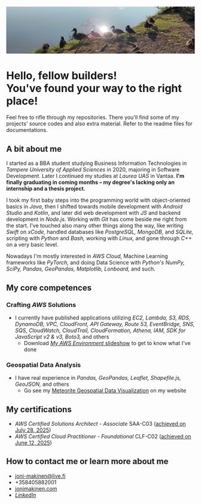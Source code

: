 ![](/imgs/common-ducks.jpeg?raw=true)

# Hello, fellow builders!<br />You've found your way to the right place!

Feel free to rifle through my repositories. There you'll find some of my projects' source codes and also extra material. Refer to the readme files for documentations.

## A bit about me

I started as a BBA student studying Business Information Technologies in *Tampere University of Applied Sciences* in 2020, majoring in Software Development. Later I continued my studies at *Laurea UAS* in Vantaa. **I'm finally graduating in coming months – my degree's lacking only an internship and a thesis project.**

I took my first baby steps into the programming world with object-oriented basics in *Java*, then I shifted towards mobile development with *Android Studio* and *Kotlin*, and later did web development with *JS* and backend development in *Node.js.* Working with *Git* has come beside me right from the start. I've touched also many other things along the way, like writing *Swift* on *xCode,* handled databases like *PostgreSQL, MongoDB,* and *SQLite,* scripting with *Python* and *Bash,* working with *Linux,* and gone through *C++* on a very basic level.

Nowadays I'm mostly interested in *AWS Cloud,* Machine Learning frameworks like *PyTorch,* and doing Data Science with *Python's NumPy, SciPy, Pandas, GeoPandas, Matplotlib, Lonboard,* and such.

## My core competences

### Crafting *AWS* Solutions

- I currently have published applications utilizing *EC2, Lambda, S3, RDS, DynamoDB, VPC, CloudFront, API Gateway, Route 53, EventBridge, SNS, SQS, CloudWatch, CloudTrail, CloudFormation, Athena, IAM, SDK for JavaScript v2 & v3, Boto3,* and others
  - Download [*My AWS Environment* slideshow](https://my-aws-environment.s3.eu-north-1.amazonaws.com/my-aws-environment.pptx) to get to know what I've done

### Geospatial Data Analysis

- I have real experience in *Pandas, GeoPandas, Leaflet, Shapefile.js, GeoJSON,* and others
  - Go see my [Meteorite Geospatial Data Visualization](https://www.jonimakinen.com/mywork/meteorites-en.html) on my website

## My certifications

- *AWS Certified Solutions Architect - Associate* SAA-C03 ([achieved on July 28, 2025](https://cp.certmetrics.com/amazon/en/public/verify/credential/28286e0a928344ff8a68d6dba1804d52))
- *AWS Certified Cloud Practitioner - Foundational* CLF-C02 ([achieved on June 12, 2025](https://cp.certmetrics.com/amazon/en/public/verify/credential/9f776be509ad4691b35f9ca79a61040c))

## How to contact me or learn more about me

- joni-makinen@live.fi
- +358405882001
- [jonimakinen.com](https://jonimakinen.com)
- [*LinkedIn*](https://www.linkedin.com/in/joni-daniel-makinen/)
